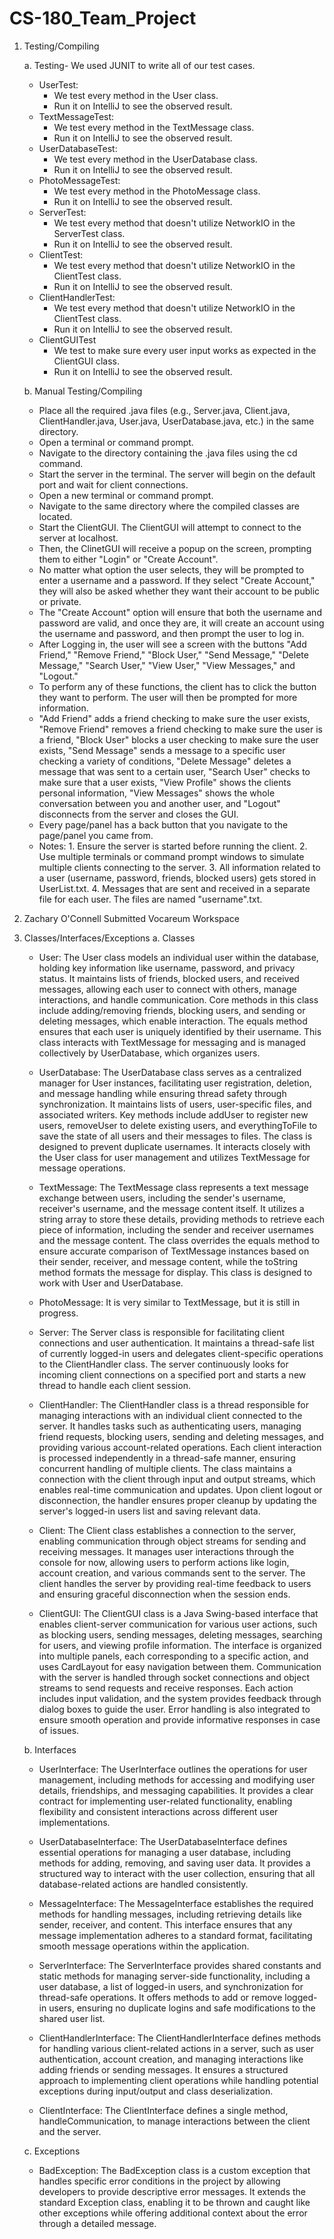 # CS-180_Team_Project
1. Testing/Compiling
   
   a. Testing- We used JUNIT to write all of our test cases.
      - UserTest:
           - We test every method in the User class.
           - Run it on IntelliJ to see the observed result.
      - TextMessageTest:
           - We test every method in the TextMessage class.
           - Run it on IntelliJ to see the observed result.
      - UserDatabaseTest:
           - We test every method in the UserDatabase class.
           - Run it on IntelliJ to see the observed result.
      - PhotoMessageTest:
           - We test every method in the PhotoMessage class.
           - Run it on IntelliJ to see the observed result.
      - ServerTest:
           - We test every method that doesn't utilize NetworkIO in the ServerTest class.
           - Run it on IntelliJ to see the observed result.
      - ClientTest:
           - We test every method that doesn't utilize NetworkIO in the ClientTest class.
           - Run it on IntelliJ to see the observed result.
      - ClientHandlerTest:
           - We test every method that doesn't utilize NetworkIO in the ClientTest class.
           - Run it on IntelliJ to see the observed result.
      - ClientGUITest
           - We test to make sure every user input works as expected in the ClientGUI class.
           - Run it on IntelliJ to see the observed result.
             
   b. Manual Testing/Compiling
      - Place all the required .java files (e.g., Server.java, Client.java, ClientHandler.java, User.java, UserDatabase.java, etc.) in the same directory.
      - Open a terminal or command prompt.
      - Navigate to the directory containing the .java files using the cd command.
      - Start the server in the terminal. The server will begin on the default port and wait for client connections.
      - Open a new terminal or command prompt.
      - Navigate to the same directory where the compiled classes are located.
      - Start the ClientGUI. The ClientGUI will attempt to connect to the server at localhost.
      - Then, the ClinetGUI will receive a popup on the screen, prompting them to either "Login" or "Create Account".
      - No matter what option the user selects, they will be prompted to enter a username and a password. If they select "Create Account," they will also be asked whether they want their account to be public or private.
      - The "Create Account" option will ensure that both the username and password are valid, and once they are, it will create an account using the username and password, and then prompt the user to log in.
      - After Logging in, the user will see a screen with the buttons "Add Friend," "Remove Friend," "Block User," "Send Message," "Delete Message," "Search User," "View User," "View Messages," and "Logout."
      - To perform any of these functions, the client has to click the button they want to perform. The user will then be prompted for more information.
      - "Add Friend" adds a friend checking to make sure the user exists, "Remove Friend" removes a friend checking to make sure the user is a friend, "Block User" blocks a user checking to make sure the user exists, "Send Message" sends a message to a specific user checking a variety of conditions, "Delete Message" deletes a message that was sent to a certain user, "Search User" checks to make sure that a user exists, "View Profile" shows the clients personal information, "View Messages" shows the whole conversation between you and another user, and "Logout" disconnects from the server and closes the GUI.
      - Every page/panel has a back button that you navigate to the page/panel you came from.
      - Notes: 1. Ensure the server is started before running the client. 2. Use multiple terminals or command prompt windows to simulate multiple clients connecting to the server. 3. All information related to a user (username, password, friends, blocked users) gets stored in UserList.txt. 4. Messages that are sent and received in a separate file for each user. The files are named "username".txt.     
2. Zachary O'Connell Submitted Vocareum Workspace
3. Classes/Interfaces/Exceptions
    a. Classes 
     - User:
       The User class models an individual user within the database, holding key information like username, password, and privacy status. It maintains lists of friends, blocked users, and received messages, allowing each user to connect with others, manage interactions, and handle communication. Core methods in this class include adding/removing friends, blocking users, and sending or deleting messages, which enable interaction. The equals method ensures that each user is uniquely identified by their username. This class interacts with TextMessage for messaging and is managed collectively by UserDatabase, which organizes users.

     - UserDatabase:
       The UserDatabase class serves as a centralized manager for User instances, facilitating user registration, deletion, and message handling while ensuring thread safety through synchronization. It maintains lists of users, user-specific files, and associated writers. Key methods include addUser to register new users, removeUser to delete existing users, and everythingToFile to save the state of all users and their messages to files. The class is designed to prevent duplicate usernames. It interacts closely with the User class for user management and utilizes TextMessage for message operations.
       
     - TextMessage:
       The TextMessage class represents a text message exchange between users, including the sender's username, receiver's username, and the message content itself. It utilizes a string array to store these details, providing methods to retrieve each piece of information, including the sender and receiver usernames and the message content. The class overrides the equals method to ensure accurate comparison of TextMessage instances based on their sender, receiver, and message content, while the toString method formats the message for display. This class is designed to work with User and UserDatabase.
       
     - PhotoMessage:
        It is very similar to TextMessage, but it is still in progress.
       
     - Server:
       The Server class is responsible for facilitating client connections and user authentication. It maintains a thread-safe list of currently logged-in users and delegates client-specific operations to the ClientHandler class. The server continuously looks for incoming client connections on a specified port and starts a new thread to handle each client session.
       
     - ClientHandler:
       The ClientHandler class is a thread responsible for managing interactions with an individual client connected to the server. It handles tasks such as authenticating users, managing friend requests, blocking users, sending and deleting messages, and providing various account-related operations. Each client interaction is processed independently in a thread-safe manner, ensuring concurrent handling of multiple clients. The class maintains a connection with the client through input and output streams, which enables real-time communication and updates. Upon client logout or disconnection, the handler ensures proper cleanup by updating the server's logged-in users list and saving relevant data.
       
     - Client:
       The Client class establishes a connection to the server, enabling communication through object streams for sending and receiving messages. It manages user interactions through the console for now, allowing users to perform actions like login, account creation, and various commands sent to the server. The client handles the server by providing real-time feedback to users and ensuring graceful disconnection when the session ends.

     - ClientGUI:
         The ClientGUI class is a Java Swing-based interface that enables client-server communication for various user actions, such as blocking users, sending messages, deleting messages, searching for users, and viewing profile information. The interface is organized into multiple panels, each corresponding to a specific action, and uses CardLayout for easy navigation between them. Communication with the server is handled through socket connections and object streams to send requests and receive responses. Each action includes input validation, and the system provides feedback through dialog boxes to guide the user. Error handling is also integrated to ensure smooth operation and provide informative responses in case of issues.
         
   b. Interfaces
     - UserInterface:
       The UserInterface outlines the operations for user management, including methods for accessing and modifying user details, friendships, and messaging capabilities. It provides a clear contract for implementing user-related functionality, enabling flexibility and consistent interactions across different user implementations.
       
     - UserDatabaseInterface:
       The UserDatabaseInterface defines essential operations for managing a user database, including methods for adding, removing, and saving user data. It provides a structured way to interact with the user collection, ensuring that all database-related actions are handled consistently.
   
     - MessageInterface:
       The MessageInterface establishes the required methods for handling messages, including retrieving details like sender, receiver, and content. This interface ensures that any message implementation adheres to a standard format, facilitating smooth message operations within the application.

     - ServerInterface:
       The ServerInterface provides shared constants and static methods for managing server-side functionality, including a user database, a list of logged-in users, and synchronization for thread-safe operations. It offers methods to add or remove logged-in users, ensuring no duplicate logins and safe modifications to the shared user list.
       
     - ClientHandlerInterface:
       The ClientHandlerInterface defines methods for handling various client-related actions in a server, such as user authentication, account creation, and managing interactions like adding friends or sending messages. It ensures a structured approach to implementing client operations while handling potential exceptions during input/output and class deserialization.
       
     - ClientInterface:
       The ClientInterface defines a single method, handleCommunication, to manage interactions between the client and the server.
       
   c. Exceptions
     - BadException:
       The BadException class is a custom exception that handles specific error conditions in the project by allowing developers to provide descriptive error messages. It extends the standard Exception class, enabling it to be thrown and caught like other exceptions while offering additional context about the error through a detailed message.
       







   
